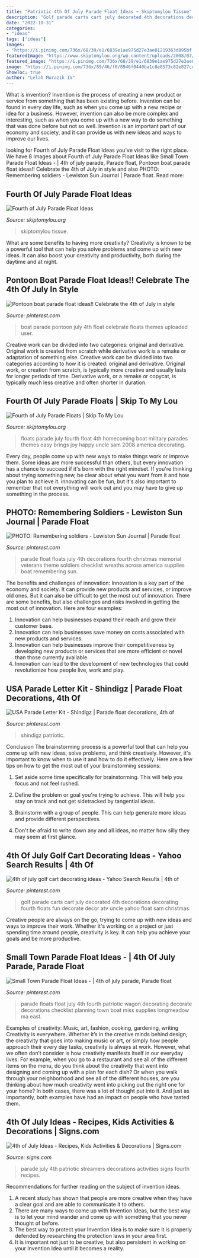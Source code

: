 ```yaml
---
title: "Patriotic 4th Of July Parade Float Ideas ~ Skiptomylou Tissue"
description: "Golf parade carts cart july decorated 4th decorations decorating fourth floats fun decorate decor atv uncle yahoo float sam christmas"
date: "2022-10-31"
categories:
- "ideas"
tags: ["ideas"]
images:
- "https://i.pinimg.com/736x/68/39/e1/6839e1ae975d27e3ae01219363d895bf.jpg"
featuredImage: "https://www.skiptomylou.org/wp-content/uploads/2008/07/uncle-sam-float.jpg"
featured_image: "https://i.pinimg.com/736x/68/39/e1/6839e1ae975d27e3ae01219363d895bf.jpg"
image: "https://i.pinimg.com/736x/89/46/f0/8946f0440ba1c8e8573c82e827cd427a.jpg"
ShowToc: true
author: "Lelah Murazik IV"
---
```



What is invention?
Invention is the process of creating a new product or service from something that has been existing before. Invention can be found in every day life, such as when you come up with a new recipe or idea for a business. However, invention can also be more complex and interesting, such as when you come up with a new way to do something that was done before but not so well. Invention is an important part of our economy and society, and it can provide us with new ideas and ways to improve our lives.

	

		
looking for Fourth of July Parade Float Ideas you've visit to the right place. We have 8 Images about Fourth of July Parade Float Ideas like Small Town Parade Float Ideas - | 4th of july parade, Parade float, Pontoon boat parade float ideas!! Celebrate the 4th of July in style and also PHOTO: Remembering soldiers - Lewiston Sun Journal | Parade float. Read more:
		
    
## Fourth Of July Parade Float Ideas

<img loading=lazy src="https://www.skiptomylou.org/wp-content/uploads/2008/07/uncle-sam-float.jpg" onerror="this.onerror=null;this.src='https://tse1.mm.bing.net/th?id=OIP.di4rxBk5uu-fyzEafY74dAAAAA&amp;pid=15.1';" alt="Fourth of July Parade Float Ideas">

_Source: skiptomylou.org_

>skiptomylou tissue. 

	

What are some benefits to having more creativity?
Creativity is known to be a powerful tool that can help you solve problems and come up with new ideas. It can also boost your creativity and productivity, both during the daytime and at night.

    
## Pontoon Boat Parade Float Ideas!! Celebrate The 4th Of July In Style

<img loading=lazy src="https://i.pinimg.com/736x/68/39/e1/6839e1ae975d27e3ae01219363d895bf.jpg" onerror="this.onerror=null;this.src='https://tse1.mm.bing.net/th?id=OIP.0BXt73R7XRll4n5uavY77gHaJ3&amp;pid=15.1';" alt="Pontoon boat parade float ideas!! Celebrate the 4th of July in style">

_Source: pinterest.com_

>boat parade pontoon july 4th float celebrate floats themes uploaded user. 

	

Creative work can be divided into two categories: original and derivative. Original work is created from scratch while derivative work is a remake or adaptation of something else.
Creative work can be divided into two categories according to how it is created: original and derivative. Original work, or creation from scratch, is typically more creative and usually lasts for longer periods of time. Derivative work, or a remake or copycat, is typically much less creative and often shorter in duration.

    
## Fourth Of July Parade Floats | Skip To My Lou

<img loading=lazy src="https://www.skiptomylou.org/wp-content/uploads/2009/07/fourthofjulyfloat2009.jpg" onerror="this.onerror=null;this.src='https://tse1.mm.bing.net/th?id=OIP.cGbmpvUWBEYeunOy3L1-vwHaDa&amp;pid=15.1';" alt="Fourth of July Parade Floats | Skip To My Lou">

_Source: skiptomylou.org_

>floats parade july fourth float 4th homecoming boat military parades themes easy brings joy happy uncle sam 2008 america decorating. 

	

Every day, people come up with new ways to make things work or improve them. Some ideas are more successful than others, but every innovation has a chance to succeed if it's born with the right mindset. If you're thinking about trying something new, be clear about what you want from it and how you plan to achieve it. innovating can be fun, but it's also important to remember that not everything will work out and you may have to give up something in the process.

    
## PHOTO: Remembering Soldiers - Lewiston Sun Journal | Parade Float

<img loading=lazy src="https://i.pinimg.com/originals/5f/d1/de/5fd1de353249c1fb517329ea5c136883.jpg" onerror="this.onerror=null;this.src='https://tse4.mm.bing.net/th?id=OIP.fa8DeLFiRO4DHfzzkDdfhgHaE7&amp;pid=15.1';" alt="PHOTO: Remembering soldiers - Lewiston Sun Journal | Parade float">

_Source: pinterest.com_

>parade float floats july 4th decorations fourth christmas memorial veterans theme soldiers checklist wreaths across america supplies boat remembering sun. 

	

The benefits and challenges of innovation:
Innovation is a key part of the economy and society. It can provide new products and services, or improve old ones. But it can also be difficult to get the most out of innovation. There are some benefits, but also challenges and risks involved in getting the most out of innovation. Here are four examples:
1. Innovation can help businesses expand their reach and grow their customer base.
2. Innovation can help businesses save money on costs associated with new products and services.
3. Innovation can help businesses improve their competitiveness by developing new products or services that are more efficient or novel than those currently available.
4. Innovation can lead to the development of new technologies that could revolutionize how people live, work and play.

    
## USA Parade Letter Kit - Shindigz | Parade Float Decorations, 4th Of

<img loading=lazy src="https://i.pinimg.com/736x/89/46/f0/8946f0440ba1c8e8573c82e827cd427a.jpg" onerror="this.onerror=null;this.src='https://tse2.mm.bing.net/th?id=OIP.ID3hMAusHZGLiwfZQ0v0EAHaHa&amp;pid=15.1';" alt="USA Parade Letter Kit - Shindigz | Parade float decorations, 4th of">

_Source: pinterest.com_

>shindigz patriotic. 

	

Conclusion
The brainstorming process is a powerful tool that can help you come up with new ideas, solve problems, and think creatively. However, it's important to know when to use it and how to do it effectively. Here are a few tips on how to get the most out of your brainstorming sessions:
1. Set aside some time specifically for brainstorming. This will help you focus and not feel rushed.

2. Define the problem or goal you're trying to achieve. This will help you stay on track and not get sidetracked by tangential ideas.

3. Brainstorm with a group of people. This can help generate more ideas and provide different perspectives.

4. Don't be afraid to write down any and all ideas, no matter how silly they may seem at first glance.

    
## 4th Of July Golf Cart Decorating Ideas - Yahoo Search Results | 4th Of

<img loading=lazy src="https://i.pinimg.com/736x/35/56/23/35562324723c73bad9b9cdde19bfbf4c.jpg" onerror="this.onerror=null;this.src='https://tse1.mm.bing.net/th?id=OIP.iY3pSKrj8vjvY8Rwaa_NYwAAAA&amp;pid=15.1';" alt="4th of july golf cart decorating ideas - Yahoo Search Results | 4th of">

_Source: pinterest.com_

>golf parade carts cart july decorated 4th decorations decorating fourth floats fun decorate decor atv uncle yahoo float sam christmas. 

	

Creative people are always on the go, trying to come up with new ideas and ways to improve their work. Whether it's working on a project or just spending time around people, creativity is key. It can help you achieve your goals and be more productive.

    
## Small Town Parade Float Ideas - | 4th Of July Parade, Parade Float

<img loading=lazy src="https://i.pinimg.com/736x/d7/33/bd/d733bd887ff244c3a2e2b950b6efd724.jpg" onerror="this.onerror=null;this.src='https://tse2.mm.bing.net/th?id=OIP.zTm6GW_P75XAsxzhqd4YnAHaE7&amp;pid=15.1';" alt="Small Town Parade Float Ideas - | 4th of july parade, Parade float">

_Source: pinterest.com_

>parade floats float july 4th fourth patriotic wagon decorating decorate decorations checklist planning town boat miss supplies longmeadow ma east. 

	

Examples of creativity: Music, art, fashion, cooking, gardening, writing
Creativity is everywhere. Whether it’s in the creative minds behind design, the creativity that goes into making music or art, or simply how people approach their every day tasks, creativity is always at work. However, what we often don’t consider is how creativity manifests itself in our everyday lives. For example, when you go to a restaurant and see all of the different items on the menu, do you think about the creativity that went into designing and coming up with a plan for each dish? Or when you walk through your neighborhood and see all of the different houses, are you thinking about how much creativity went into picking out the right one for your home? In both cases, there was a lot of thought put into it. And just as importantly, both examples have had an impact on people who have tasted them.

    
## 4th Of July Ideas - Recipes, Kids Activities &amp; Decorations | Signs.com

<img loading=lazy src="http://www.signs.com/blog/wp-content/uploads/2013/06/5859727306_4d05f39d8a_b-e1371735168147-560x846.jpg" onerror="this.onerror=null;this.src='https://tse4.mm.bing.net/th?id=OIP.d-TMeEyQIzSv8Kcqc15dNgHaLM&amp;pid=15.1';" alt="4th of July Ideas - Recipes, Kids Activities &amp; Decorations | Signs.com">

_Source: signs.com_

>parade july 4th patriotic streamers decorations activities signs fourth recipes. 

	

Recommendations for further reading on the subject of invention ideas.
1. A recent study has shown that people are more creative when they have a clear goal and are able to communicate it to others.
2. There are many ways to come up with Invention Ideas, but the best way is to let your mind wander and come up with something that you never thought of before. 
3. The best way to protect your Invention Idea is to make sure it is properly defended by researching the protection laws in your area first. 
4. It is important not just to be creative, but also persistent in working on your Invention Idea until it becomes a reality.

